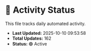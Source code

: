 # 🤖 Activity Status

This file tracks daily automated activity.

- **Last Updated:** 2025-10-10 09:53:58
- **Total Updates:** 162
- **Status:** 🟢 Active
